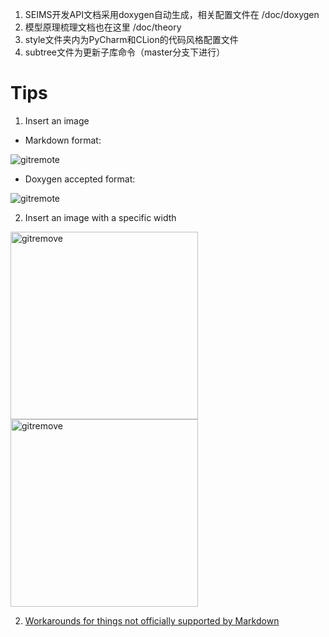 ﻿1. SEIMS开发API文档采用doxygen自动生成，相关配置文件在 /doc/doxygen
2. 模型原理梳理文档也在这里 /doc/theory
3. style文件夹内为PyCharm和CLion的代码风格配置文件
4. subtree文件为更新子库命令（master分支下进行）


# Tips

1. Insert an image

- Markdown format:

![gitremote](img/gitremotev.png)

- Doxygen accepted format:

![gitremote](doc/img/gitremotev.png)

2. Insert an image with a specific width

<img src="img/gitremotev.png" alt="gitremove" width="300"/>
<img src="gitremotev.png" alt="gitremove" width="300"/>

2. [Workarounds for things not officially supported by Markdown](https://www.markdownguide.org/hacks/#overview)

